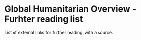 Global Humanitarian Overview - Furhter reading list
===================================================

List of external links for further reading, with a source.

